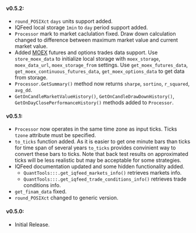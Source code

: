 #### v0.5.2:
- `round_POSIXct` `days` units support added.
- IQFeed local storage `1min` to `day` period support added.
- `Processor` mark to market caclulation fixed. Draw down calculation changed to difference between maximum market value and current market value.
- Added [MOEX](https://www.moex.com/en/derivatives/contracts.aspx) futures and options trades data support. Use `store_moex_data` to initialize local storage with `moex_storage`, `moex_data_url`, `moex_storage_from` settings. Use `get_moex_futures_data`, `get_moex_continuous_futures_data`, `get_moex_options_data` to get data from storage.
- `Processor.GetSummary()` method now returns `sharpe`, `sortino`, `r_squared`, `avg_dd`.
- `GetOnCandleMarketValueHistory()`, `GetOnCandleDrawDownHistory()`, `GetOnDayClosePerformanceHistory()` methods added to `Processor`.

#### v0.5.1:
- `Processor` now operates in the same time zone as input ticks. Ticks `tzone` attribute must be specified.
- `to_ticks` function added. As it is easier to get one minute bars than ticks for time span of several years `to_ticks` provides convinient way to convert these bars to ticks. Note that back test results on approximated ticks will be less realistic but may be acceptable for some strategies.
- IQFeed documentation updated and some hidden functionality added.
    - `QuantTools:::.get_iqfeed_markets_info()` retrieves markets info.
    - `QuantTools:::.get_iqfeed_trade_conditions_info()` retrieves trade conditions info.
- `get_finam_data` fixed.
- `round_POSIXct` changed to generic version.

#### v0.5.0: 
- Initial Release.
